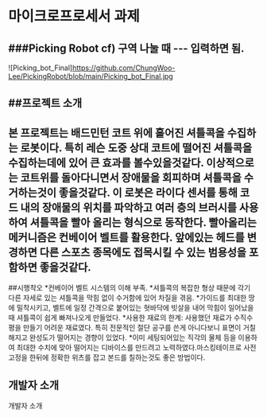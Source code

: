 # 마이크로프로세서 과제
###**Picking Robot**
cf) 구역 나눌 때 --- 입력하면 됨.
--- 
![Picking_bot_Final]https://github.com/ChungWoo-Lee/PickingRobot/blob/main/Picking_bot_Final.jpg

##프로젝트 소개
--- 
본 프로젝트는 배드민턴 코트 위에 흩어진 셔틀콕을 수집하는 로봇이다. 특히 레슨 도중 상대 코트에 떨어진 셔틀콕을 수집하는데에 있어 큰 효과를 볼수있을것같다. 
이상적으로는 코트위를 돌아다니면서 장애물을 회피하며 셔틀콕을 수거하는것이 좋을것같다. 
이 로봇은 라이다 센서를 통해 코드 내의 장애물의 위치를 파악하고 여러 층의 브러시를 사용하여 셔틀콕을 빨아 올리는 형식으로 동작한다. 빨아올리는 메커니즘은 컨베이어 벨트를 활용한다.
앞에있는 헤드를 변경하면 다른 스포츠 종목에도 접목시킬 수 있는 범용성을 포함하면 좋을것같다.
--- 
##시행착오
*컨베이어 벨트 시스템의 이해 부족. 
*셔틀콕의 복잡한 형상 때문에 각기 다른 자세로 있는 셔틀콕을 막힘 없이 수거함에 있어 차질을 겪음. 
*가이드를 최대한 땅에 밀착시키고, 벨트에 일정 간격으로
붙어있는 혓바닥에 빗살을 내어 막힘이 일어났을 때 셔틀콕이 쉽게 빠져나오게 만들었다.
*사용한 재료의 한계: 사용했던 재료가 수직수평을 만들기 어려운 재료였다. 특히 전문적인 절단 공구를 쓴게 아니다보니 표면이 거칠해지고 완성도가 떨어지는 경향이 있었다. 
*이미 세팅되어있는 직각의 물체 등을 이용하여
최대한 수치에 맞아 떨어지는 디바이스를 만드려고 노력하였다.마스킹테이프로 사전 고정을 한뒤에 정확한 위츠를 잡고 본드를 칠하는것도 좋은 방법이다.

**개발자 소개**
--- 
개발자 소개

